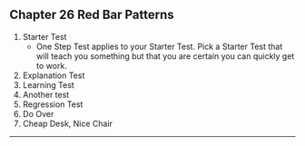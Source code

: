 ## Chapter 26 **Red Bar Patterns**

1. Starter Test
    - One Step Test applies to your Starter Test. Pick a Starter Test that will teach you something but that you are certain you can quickly get to work.
2. Explanation Test
3. Learning Test
4. Another test 
5. Regression Test
6. Do Over
7. Cheap Desk, Nice Chair
****